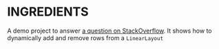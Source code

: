 INGREDIENTS
===========

A demo project to answer [a question on StackOverflow][1]. It shows how to
dynamically add and remove rows from a `LinearLayout`



  [1]: http://stackoverflow.com/q/13122631/315306

